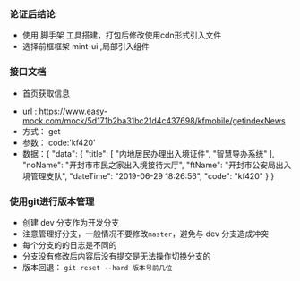 ### 论证后结论
- 使用 脚手架 工具搭建，打包后修改使用cdn形式引入文件
- 选择前框框架 mint-ui ,局部引入组件



### 接口文档
- 首页获取信息
 + url :  https://www.easy-mock.com/mock/5d171b2ba31bc21d4c437698/kfmobile/getindexNews
 + 方式： get
 + 参数： code:'kf420'
 + 数据：{
        "data": {
          "title": [
            "内地居民办理出入境证件",
            "智慧导办系统"
          ],
          "noName": "开封市市民之家出入境接待大厅",
          "ftName": "开封市公安局出入境管理支队",
          "dateTime": "2019-06-29 18:26:56",
          "code": "kf420"
        }
      }
      
### 使用git进行版本管理
- 创建 dev 分支作为开发分支
- 注意管理好分支，一般情况不要修改`master`，避免与 dev 分支造成冲突
- 每个分支的的日志是不同的
- 分支没有修改后内容后没有提交是无法操作切换分支的
- 版本回退： `git reset --hard 版本号前几位`